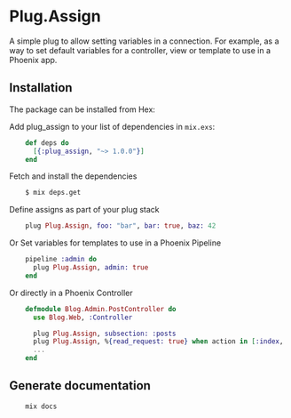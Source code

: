 # Plug.Assign

A simple plug to allow setting variables in a connection.  For example, as a way to set default variables for a controller, view or template to use in a Phoenix app.

## Installation

The package can be installed from Hex:

Add plug_assign to your list of dependencies in `mix.exs`:

```elixir
    def deps do
      [{:plug_assign, "~> 1.0.0"}]
    end
```

Fetch and install the dependencies

```sh
    $ mix deps.get
```

Define assigns as part of your plug stack

```elixir
    plug Plug.Assign, foo: "bar", bar: true, baz: 42
```

Or Set variables for templates to use in a Phoenix Pipeline

```elixir
    pipeline :admin do
      plug Plug.Assign, admin: true
    end
```

Or directly in a Phoenix Controller

```elixir
    defmodule Blog.Admin.PostController do
      use Blog.Web, :Controller

      plug Plug.Assign, subsection: :posts
      plug Plug.Assign, %{read_request: true} when action in [:index, :show]
      ...
    end
```

## Generate documentation

```bash
    mix docs
```
